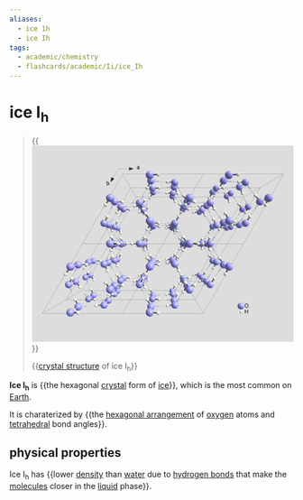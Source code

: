 ```yaml
---
aliases:
  - ice 1h
  - ice Ih
tags:
  - academic/chemistry
  - flashcards/academic/Ii/ice_Ih
---
```


# ice I<sub>h</sub>

> {{![Structure of ice I<sub>h</sub>](../attachments/Cryst%20struct%20ice.png)}}
>
> {{[crystal structure](crystal%20structure.md) of ice I<sub>h</sub>}}

__Ice I<sub>h</sub>__ is {{the hexagonal [crystal](crystal.md) form of [ice](ice.md)}}, which is the most common on [Earth](Earth.md).

It is charaterized by {{the [hexagonal arrangement](hexagonal%20crystal%20family.md) of [oxygen](oxygen.md) atoms and [tetrahedral](tetrahedron.md) bond angles}}.

## physical properties

Ice I<sub>h</sub> has {{lower [density](density.md) than [water](water.md) due to [hydrogen bonds](hydrogen%20bond.md) that make the [molecules](molecule.md) closer in the [liquid](liquid.md) phase}}.
